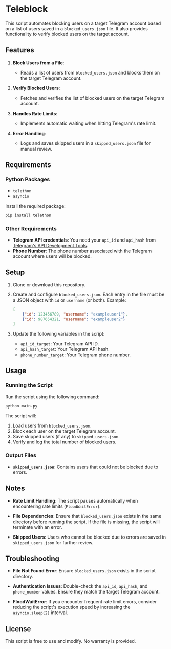 # Teleblock

This script automates blocking users on a target Telegram account based on a list of users saved in a `blocked_users.json` file. It also provides functionality to verify blocked users on the target account.

## Features

1. **Block Users from a File**:
   - Reads a list of users from `blocked_users.json` and blocks them on the target Telegram account.

2. **Verify Blocked Users**:
   - Fetches and verifies the list of blocked users on the target Telegram account.

3. **Handles Rate Limits**:
   - Implements automatic waiting when hitting Telegram's rate limit.

4. **Error Handling**:
   - Logs and saves skipped users in a `skipped_users.json` file for manual review.

## Requirements

### Python Packages
- `telethon`
- `asyncio`

Install the required package:
```bash
pip install telethon
```

### Other Requirements
- **Telegram API credentials**: You need your `api_id` and `api_hash` from [Telegram's API Development Tools](https://my.telegram.org/).
- **Phone Number**: The phone number associated with the Telegram account where users will be blocked.

## Setup

1. Clone or download this repository.
2. Create and configure `blocked_users.json`. Each entry in the file must be a JSON object with `id` or `username` (or both). Example:

    ```json
    [
        {"id": 123456789, "username": "exampleuser1"},
        {"id": 987654321, "username": "exampleuser2"}
    ]
    ```
3. Update the following variables in the script:
   - `api_id_target`: Your Telegram API ID.
   - `api_hash_target`: Your Telegram API hash.
   - `phone_number_target`: Your Telegram phone number.

## Usage

### Running the Script

Run the script using the following command:

```bash
python main.py
```

The script will:
1. Load users from `blocked_users.json`.
2. Block each user on the target Telegram account.
3. Save skipped users (if any) to `skipped_users.json`.
4. Verify and log the total number of blocked users.

### Output Files
- **`skipped_users.json`**: Contains users that could not be blocked due to errors.

## Notes

- **Rate Limit Handling**:
  The script pauses automatically when encountering rate limits (`FloodWaitError`).

- **File Dependencies**:
  Ensure that `blocked_users.json` exists in the same directory before running the script. If the file is missing, the script will terminate with an error.

- **Skipped Users**:
  Users who cannot be blocked due to errors are saved in `skipped_users.json` for further review.

## Troubleshooting

- **File Not Found Error**:
  Ensure `blocked_users.json` exists in the script directory.

- **Authentication Issues**:
  Double-check the `api_id`, `api_hash`, and `phone_number` values. Ensure they match the target Telegram account.

- **FloodWaitError**:
  If you encounter frequent rate limit errors, consider reducing the script's execution speed by increasing the `asyncio.sleep(2)` interval.

## License
This script is free to use and modify. No warranty is provided.
